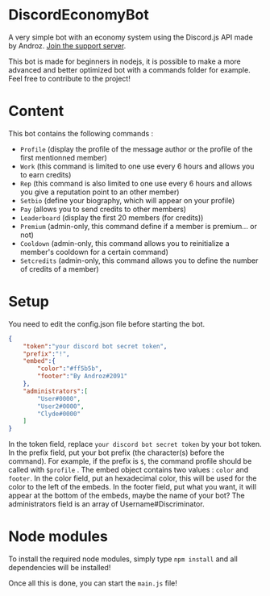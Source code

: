 # DiscordEconomyBot
A very simple bot with an economy system using the Discord.js API made by Androz. [Join the support server](https://discord.gg/sSfQ7uW).

This bot is made for beginners in nodejs, it is possible to make a more advanced and better optimized bot with a commands folder for example. Feel free to contribute to the project!

# Content
This bot contains the following commands :
  * `Profile` (display the profile of the message author or the profile of the first mentionned member)
  * `Work` (this command is limited to one use every 6 hours and allows you to earn credits)
  * `Rep` (this command is also limited to one use every 6 hours and allows you give a reputation point to an other member)
  * `Setbio` (define your biography, which will appear on your profile)
  * `Pay` (allows you to send credits to other members)
  * `Leaderboard` (display the first 20 members (for credits))
  * `Premium` (admin-only, this command define if a member is premium... or not)
  * `Cooldown` (admin-only, this command allows you to reinitialize a member's cooldown for a certain command)
  * `Setcredits` (admin-only, this command allows you to define the number of credits of a member)
  
# Setup
You need to edit the config.json file before starting the bot.
```Json
{
    "token":"your discord bot secret token",
    "prefix":"!",
    "embed":{
        "color":"#ff5b5b",
        "footer":"By Androz#2091"
    },
    "administrators":[
        "User#0000",
        "User2#0000",
        "Clyde#0000"
    ]
}
```
In the token field, replace `your discord bot secret token` by your bot token.
In the prefix field, put your bot prefix (the character(s) before the command). For example, if the prefix is `$`, the command profile should be called with `$profile` .
The embed object contains two values : `color` and `footer`. 
In the color field, put an hexadecimal color, this will be used for the color to the left of the embeds. 
In the footer field, put what you want, it will appear at the bottom of the embeds, maybe the name of your bot?
The administrators field is an array of Username#Discriminator.

# Node modules
To install the required node modules, simply type `npm install` and all dependencies will be installed!

Once all this is done, you can start the `main.js` file!
